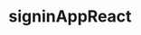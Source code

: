 # signinAppReact

<!-- A general git repo to sign in using google auth and react
You'll need to do the following to get the clone working

1. create a dev.js file with the required api keys for google, mongo, and cookie
2. In the terminal execute
   npm i react scripts
   npm install --save axios materialize-css react react-dom react-router-dom redux react-redux redux-thunk -->
